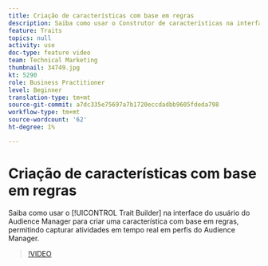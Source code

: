 ```yaml
---
title: Criação de características com base em regras
description: Saiba como usar o Construtor de características na interface do usuário do Audience Manager para criar uma característica com base em regras e capturar atividades em tempo real em perfis do Audience Manager.
feature: Traits
topics: null
activity: use
doc-type: feature video
team: Technical Marketing
thumbnail: 34749.jpg
kt: 5290
role: Business Practitioner
level: Beginner
translation-type: tm+mt
source-git-commit: a7dc335e75697a7b1720eccdadbb9605fdeda798
workflow-type: tm+mt
source-wordcount: '62'
ht-degree: 1%

---
```



# Criação de características com base em regras

Saiba como usar o [!UICONTROL Trait Builder] na interface do usuário do Audience Manager para criar uma característica com base em regras, permitindo capturar atividades em tempo real em perfis do Audience Manager.

>[!VIDEO](https://video.tv.adobe.com/v/34749/?quality=12&learn=on)
